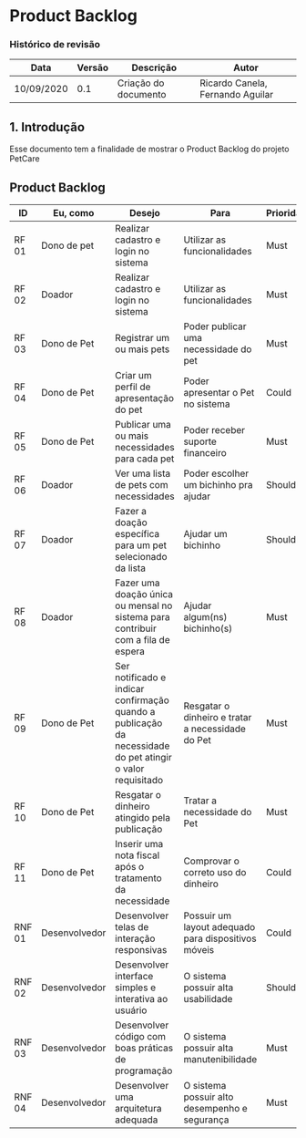 # Product Backlog
### Histórico de revisão
Data | Versão | Descrição | Autor |
--------- | ------ | ------------ | --------- |
10/09/2020 | 0.1 | Criação do documento | Ricardo Canela, Fernando Aguilar |

## 1. Introdução
Esse documento tem a finalidade de mostrar o Product Backlog do projeto PetCare 

## Product Backlog

| ID | Eu, como | Desejo | Para | Prioridade |
| --- | --- | --- | --- | --- |
| RF 01 | Dono de pet | Realizar cadastro e login no sistema | Utilizar as funcionalidades | Must |
| RF 02 | Doador | Realizar cadastro e login no sistema | Utilizar as funcionalidades | Must |
| RF 03 | Dono de Pet | Registrar um ou mais pets | Poder publicar uma necessidade do pet | Must |
| RF 04 | Dono de Pet | Criar um perfil de apresentação do pet | Poder apresentar o Pet no sistema | Could |
| RF 05 | Dono de Pet | Publicar uma ou mais necessidades para cada pet | Poder receber suporte financeiro | Must |
| RF 06 | Doador | Ver uma lista de pets com necessidades | Poder escolher um bichinho pra ajudar | Should |
| RF 07 | Doador | Fazer a doação específica para um pet selecionado da lista | Ajudar um bichinho | Should |
| RF 08 | Doador | Fazer uma doação única ou mensal no sistema para contribuir com a fila de espera | Ajudar algum(ns) bichinho(s) | Must |
| RF 09 | Dono de Pet | Ser notificado e indicar confirmação quando a publicação da necessidade do pet atingir o valor requisitado | Resgatar o dinheiro e tratar a necessidade do Pet | Must |
| RF 10 | Dono de Pet | Resgatar o dinheiro atingido pela publicação | Tratar a necessidade do Pet | Must |
| RF 11 | Dono de Pet | Inserir uma nota fiscal após o tratamento da necessidade | Comprovar o correto uso do dinheiro | Could |
| RNF 01 | Desenvolvedor | Desenvolver telas de interação responsivas | Possuir um layout adequado para dispositivos móveis | Could |
| RNF 02 | Desenvolvedor | Desenvolver interface simples e interativa ao usuário | O sistema possuir alta usabilidade | Should |
| RNF 03 | Desenvolvedor | Desenvolver código com boas práticas de programação | O sistema possuir alta manutenibilidade | Must |
| RNF 04 | Desenvolvedor | Desenvolver uma arquitetura adequada | O sistema possuir alto desempenho e segurança | Must |
